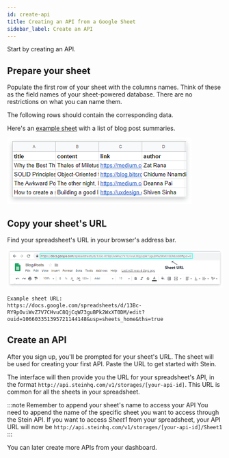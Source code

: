 ```yaml
---
id: create-api
title: Creating an API from a Google Sheet
sidebar_label: Create an API
---
```


Start by creating an API.

## Prepare your sheet

Populate the first row of your sheet with the columns names. Think of these as the field names of your sheet-powered database. There are no restrictions on what you can name them.

The following rows should contain the corresponding data.

Here's an [example sheet](https://docs.google.com/spreadsheets/d/13Bc-RY9pOviWvZ7V7CHvuC8QjCqW73guBPk2WxXT0DM/edit#gid=0) with a list of blog post summaries.

![Prepared Sheet](assets/prepared-sheet.png)

## Copy your sheet's URL

Find your spreadsheet's URL in your browser's address bar.

![Sheet URL](assets/sheet-url.png)

```text
Example sheet URL:
https://docs.google.com/spreadsheets/d/13Bc-RY9pOviWvZ7V7CHvuC8QjCqW73guBPk2WxXT0DM/edit?ouid=106603351395721144148&usp=sheets_home&ths=true
```

## Create an API

After you sign up, you'll be prompted for your sheet's URL. The sheet will be used for creating your first API. Paste the URL to get started with Stein.

The interface will then provide you the URL for your spreadsheet's API, in the format `http://api.steinhq.com/v1/storages/[your-api-id]`. This URL is common for all the sheets in your spreadsheet.

:::note Remember to append your sheet's name to access your API
You need to append the name of the specific sheet you want to access through the Stein API. If you want to access _Sheet1_ from your spreadsheet, your API URL will now be `http://api.steinhq.com/v1/storages/[your-api-id]/Sheet1`
:::

You can later create more APIs from your dashboard.
